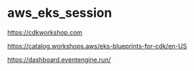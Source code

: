# aws_eks_session


https://cdkworkshop.com


https://catalog.workshops.aws/eks-blueprints-for-cdk/en-US


https://dashboard.eventengine.run/
